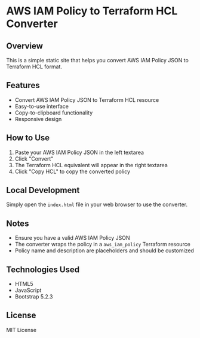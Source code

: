 # AWS IAM Policy to Terraform HCL Converter

## Overview
This is a simple static site that helps you convert AWS IAM Policy JSON to Terraform HCL format. 

## Features
- Convert AWS IAM Policy JSON to Terraform HCL resource
- Easy-to-use interface
- Copy-to-clipboard functionality
- Responsive design

## How to Use
1. Paste your AWS IAM Policy JSON in the left textarea
2. Click "Convert"
3. The Terraform HCL equivalent will appear in the right textarea
4. Click "Copy HCL" to copy the converted policy

## Local Development
Simply open the `index.html` file in your web browser to use the converter.

## Notes
- Ensure you have a valid AWS IAM Policy JSON
- The converter wraps the policy in a `aws_iam_policy` Terraform resource
- Policy name and description are placeholders and should be customized

## Technologies Used
- HTML5
- JavaScript
- Bootstrap 5.2.3

## License
MIT License
